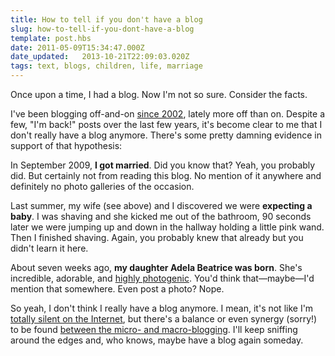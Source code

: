 ```yaml
---
title: How to tell if you don't have a blog
slug: how-to-tell-if-you-dont-have-a-blog
template: post.hbs
date: 2011-05-09T15:34:47.000Z
date_updated:   2013-10-21T22:09:03.020Z
tags: text, blogs, children, life, marriage
---
```


Once upon a time, I had a blog. Now I'm not so sure. Consider the facts.<!--more-->

I've been blogging off-and-on <a href="http://sunshocked.com/stanifesto/archives/my-first-blog-post">since 2002</a>, lately more off than on. Despite a few, "I'm back!" posts over the last few years, it's become clear to me that I don't really have a blog anymore. There's some pretty damning evidence in support of that hypothesis:

In September 2009, <strong>I got married</strong>. Did you know that? Yeah, you probably did. But certainly not from reading this blog. No mention of it anywhere and definitely no photo galleries of the occasion.

Last summer, my wife (see above) and I discovered we were <strong>expecting a baby</strong>. I was shaving and she kicked me out of the bathroom, 90 seconds later we were jumping up and down in the hallway holding a little pink wand. Then I finished shaving. Again, you probably knew that already but you didn't learn it here.

About seven weeks ago, <strong>my daughter Adela Beatrice was born</strong>. She's incredible, adorable, and <a href="http://www.flickr.com/photos/stanley00/sets/72157626241351549/">highly photogenic</a>. You'd think that—maybe—I'd mention that somewhere. Even post a photo? Nope.

So yeah, I don't think I really have a blog anymore. I mean, it's not like I'm <a href="https://twitter.com/stanley00">totally silent on the Internet</a>, but there's a balance or even synergy (sorry!) to be found <a href="http://dashes.com/anil/2011/01/if-you-didnt-blog-it-it-didnt-happen.html">between the micro- and macro-blogging</a>. I'll keep sniffing around the edges and, who knows, maybe have a blog again someday.
